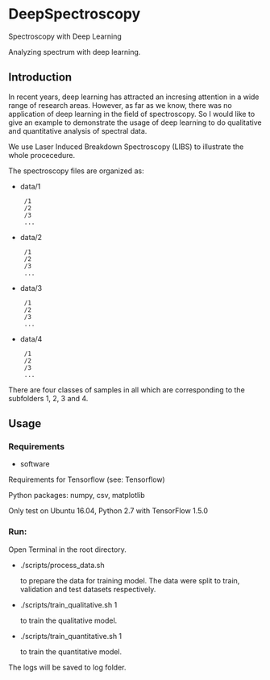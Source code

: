 # DeepSpectroscopy
Spectroscopy with Deep Learning

Analyzing spectrum with deep learning.

## Introduction

In recent years, deep learning has attracted an incresing attention in a wide range of research areas. However, as far as we know, there was no application of deep learning in the field of spectroscopy. So I would like to give an example to demonstrate the usage of deep learning to do qualitative and quantitative analysis of spectral data.

We use Laser Induced Breakdown Spectroscopy (LIBS) to illustrate the whole procecedure.

The spectroscopy files are organized as:

- data/1

       /1
       /2
       /3
       ...

- data/2

       /1
       /2
       /3
       ...

- data/3

       /1
       /2
       /3
       ...

- data/4

       /1
       /2
       /3
       ...

There are four classes of samples in all which are corresponding to the subfolders 1, 2, 3 and 4.

## Usage

### Requirements

- software

Requirements for Tensorflow (see: Tensorflow)

Python packages: numpy, csv, matplotlib

Only test on Ubuntu 16.04, Python 2.7 with TensorFlow 1.5.0

### Run:

Open Terminal in the root directory.

- ./scripts/process_data.sh

  to prepare the data for training model.
  The data were split to train, validation and test datasets respectively.

- ./scripts/train_qualitative.sh 1

  to train the qualitative model.

- ./scripts/train_quantitative.sh 1

  to train the quantitative model.

The logs will be saved to log folder.
